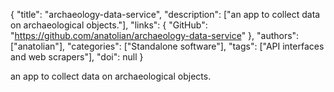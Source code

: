 {
  "title": "archaeology-data-service",
  "description": ["an app to collect data on archaeological objects."],
  "links": {
    "GitHub": "https://github.com/anatolian/archaeology-data-service"
  },
  "authors": ["anatolian"],
  "categories": ["Standalone software"],
  "tags": ["API interfaces and web scrapers"],
  "doi": null
}

<!-- Generated by csv2md.R – do not edit by hand -->

an app to collect data on archaeological objects.